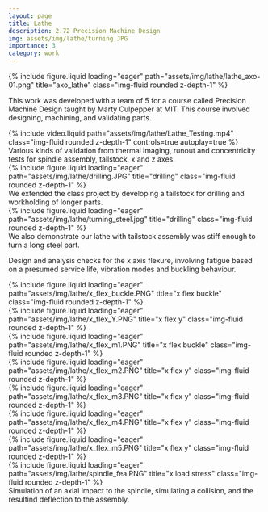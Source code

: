 ```yaml
---
layout: page
title: Lathe
description: 2.72 Precision Machine Design
img: assets/img/lathe/turning.JPG
importance: 3
category: work
---
```


<div class="row">
    <div class="col-sm mt-3 mt-md-0">
    {% include figure.liquid loading="eager" path="assets/img/lathe/lathe_axo-01.png" title="axo_lathe" class="img-fluid rounded z-depth-1" %}
    </div>
</div>

This work was developed with a team of 5 for a course called Precision Machine Design taught by Marty Culpepper at MIT. This course involved designing, machining, and validating parts. 

<div class="row">
    <div class="col-sm mt-3 mt-md-0">
        {% include video.liquid path="assets/img/lathe/Lathe_Testing.mp4" class="img-fluid rounded z-depth-1" controls=true autoplay=true %}
    </div>
    <div class="col-sm mt-3 mt-md-0">
        Various kinds of validation from thermal imaging, runout and concentricity tests for spindle assembly, tailstock, x and z axes.
    </div>
</div>

<div class="row">
    <div class="col-sm mt-3 mt-md-0">
         {% include figure.liquid loading="eager" path="assets/img/lathe/drilling.JPG" title="drilling" class="img-fluid rounded z-depth-1" %}
    </div>
    <div class="col-sm mt-3 mt-md-0">
        We extended the class project by developing a tailstock for drilling and workholding of longer parts. 
    </div>
</div>

<div class="row">
    <div class="col-sm mt-3 mt-md-0">
         {% include figure.liquid loading="eager" path="assets/img/lathe/turning_steel.jpg" title="drilling" class="img-fluid rounded z-depth-1" %}
    </div>
    <div class="col-sm mt-3 mt-md-0">
        We also demonstrate our lathe with tailstock assembly was stiff enough to turn a long steel part. 
    </div>
</div>

Design and analysis checks for the x axis flexure, involving fatigue based on a presumed service life, vibration modes and buckling behaviour. 

<div class="row">
    <div class="col-sm mt-3 mt-md-0">
        {% include figure.liquid loading="eager" path="assets/img/lathe/x_flex_buckle.PNG" title="x flex buckle" class="img-fluid rounded z-depth-1" %}
    </div>
    <div class="col-sm mt-3 mt-md-0">
        {% include figure.liquid loading="eager" path="assets/img/lathe/x_flex_Y.PNG" title="x flex y" class="img-fluid rounded z-depth-1" %}    </div>
 
</div>

<div class="row">
    <div class="col-sm mt-3 mt-md-0">
        {% include figure.liquid loading="eager" path="assets/img/lathe/x_flex_m1.PNG" title="x flex buckle" class="img-fluid rounded z-depth-1" %}
    </div>
    <div class="col-sm mt-3 mt-md-0">
        {% include figure.liquid loading="eager" path="assets/img/lathe/x_flex_m2.PNG" title="x flex y" class="img-fluid rounded z-depth-1" %}    </div>
    <div class="col-sm mt-3 mt-md-0">
        {% include figure.liquid loading="eager" path="assets/img/lathe/x_flex_m3.PNG" title="x flex y" class="img-fluid rounded z-depth-1" %}    </div>
    <div class="col-sm mt-3 mt-md-0">
        {% include figure.liquid loading="eager" path="assets/img/lathe/x_flex_m4.PNG" title="x flex y" class="img-fluid rounded z-depth-1" %}    </div>
    <div class="col-sm mt-3 mt-md-0">
        {% include figure.liquid loading="eager" path="assets/img/lathe/x_flex_m5.PNG" title="x flex y" class="img-fluid rounded z-depth-1" %}    </div>
 
</div>

<div class="row">
    <div class="col-sm mt-3 mt-md-0">
        {% include figure.liquid loading="eager" path="assets/img/lathe/spindle_fea.PNG" title="x load stress" class="img-fluid rounded z-depth-1" %}  
    </div>
    <div class="col-sm mt-3 mt-md-0">
        Simulation of an axial impact to the spindle, simulating a collision, and the resultind deflection to the assembly. 
    </div>
</div>